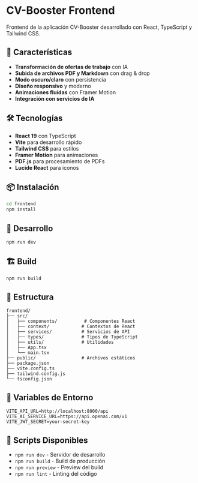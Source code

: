 # CV-Booster Frontend

Frontend de la aplicación CV-Booster desarrollado con React, TypeScript y Tailwind CSS.

## 🚀 Características

- **Transformación de ofertas de trabajo** con IA
- **Subida de archivos PDF y Markdown** con drag & drop
- **Modo oscuro/claro** con persistencia
- **Diseño responsivo** y moderno
- **Animaciones fluidas** con Framer Motion
- **Integración con servicios de IA**

## 🛠️ Tecnologías

- **React 19** con TypeScript
- **Vite** para desarrollo rápido
- **Tailwind CSS** para estilos
- **Framer Motion** para animaciones
- **PDF.js** para procesamiento de PDFs
- **Lucide React** para iconos

## 📦 Instalación

```bash
cd frontend
npm install
```

## 🚀 Desarrollo

```bash
npm run dev
```

## 🏗️ Build

```bash
npm run build
```

## 📁 Estructura

```
frontend/
├── src/
│   ├── components/          # Componentes React
│   ├── context/            # Contextos de React
│   ├── services/           # Servicios de API
│   ├── types/              # Tipos de TypeScript
│   ├── utils/              # Utilidades
│   ├── App.tsx
│   └── main.tsx
├── public/                 # Archivos estáticos
├── package.json
├── vite.config.ts
├── tailwind.config.js
└── tsconfig.json
```

## 🔧 Variables de Entorno

```env
VITE_API_URL=http://localhost:8000/api
VITE_AI_SERVICE_URL=https://api.openai.com/v1
VITE_JWT_SECRET=your-secret-key
```

## 📝 Scripts Disponibles

- `npm run dev` - Servidor de desarrollo
- `npm run build` - Build de producción
- `npm run preview` - Preview del build
- `npm run lint` - Linting del código
